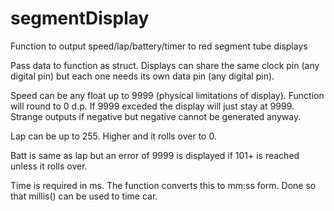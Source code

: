# segmentDisplay
Function to output speed/lap/battery/timer to red segment tube displays

Pass data to function as struct. Displays can share the same clock pin (any digital pin) but each one needs its own data pin (any digital pin). 

Speed can be any float up to 9999 (physical limitations of display). Function will round to 0 d.p. If 9999 exceded the display will just stay at 9999. Strange outputs if negative but negative cannot be generated anyway.

Lap can be up to 255. Higher and it rolls over to 0.

Batt is same as lap but an error of 9999 is displayed if 101+ is reached unless it rolls over. 

Time is required in ms. The function converts this to mm:ss form. Done so that millis() can be used to time car.
